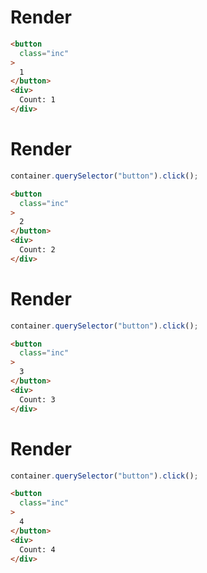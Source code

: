 # Render
```html
<button
  class="inc"
>
  1
</button>
<div>
  Count: 1
</div>
```


# Render
```js
container.querySelector("button").click();
```
```html
<button
  class="inc"
>
  2
</button>
<div>
  Count: 2
</div>
```


# Render
```js
container.querySelector("button").click();
```
```html
<button
  class="inc"
>
  3
</button>
<div>
  Count: 3
</div>
```


# Render
```js
container.querySelector("button").click();
```
```html
<button
  class="inc"
>
  4
</button>
<div>
  Count: 4
</div>
```
